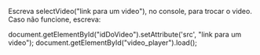 Escreva selectVideo("link para um video"), no console, para trocar o video.
Caso não funcione, escreva:

document.getElementById("idDoVideo").setAttribute('src', "link para um video");
document.getElementById("video_player").load();
